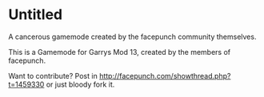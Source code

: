 # Untitled
A cancerous gamemode created by the facepunch community themselves.

This is a Gamemode for Garrys Mod 13, created by the members of facepunch.

Want to contribute? Post in http://facepunch.com/showthread.php?t=1459330 or just bloody fork it.
